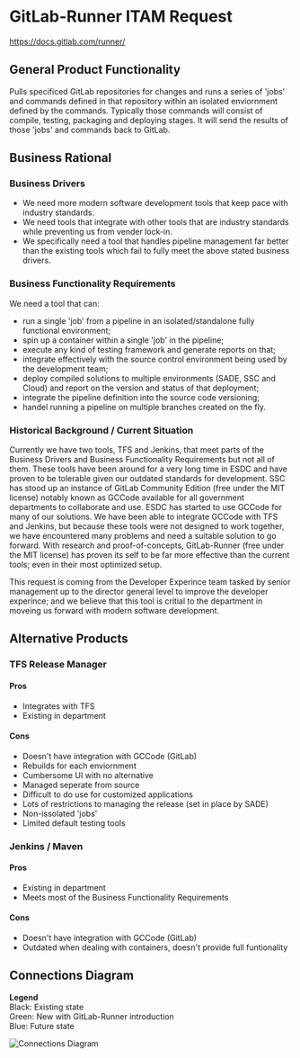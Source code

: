 # GitLab-Runner ITAM Request 
https://docs.gitlab.com/runner/

## General Product Functionality
Pulls specificed GitLab repositories for changes and runs a series of 'jobs' and commands defined in that repository within an isolated enviornment defined by the commands. Typically those commands will consist of compile, testing, packaging and deploying stages. It will send the results of those 'jobs' and commands back to GitLab.

## Business Rational

### Business Drivers 

- We need more modern software development tools that keep pace with industry standards.  
- We need tools that integrate with other tools that are industry standards while preventing us from vender lock-in.  
- We specifically need a tool that handles pipeline management far better than the existing tools which fail to fully meet the above stated business drivers. 

### Business Functionality Requirements 

We need a tool that can: 
- run a single 'job' from a pipeline in an isolated/standalone fully functional environment; 
- spin up a container within a single 'job' in the pipeline; 
- execute any kind of testing framework and generate reports on that; 
- integrate effectively with the source control environment being used by the development team; 
- deploy compiled solutions to multiple environments (SADE, SSC and Cloud) and report on the version and status of that deployment; 
- integrate the pipeline definition into the source code versioning; 
- handel running a pipeline on multiple branches created on the fly.

### Historical Background / Current Situation 

Currently we have two tools, TFS and Jenkins, that meet parts of the Business Drivers and Business Functionality Requirements but not all of them. 
These tools have been around for a very long time in ESDC and have proven to be tolerable given our outdated standards for development. 
SSC has stood up an instance of GitLab Community Edition (free under the MIT license) notably known as GCCode available for all government departments to collaborate and use. 
ESDC has started to use GCCode for many of our solutions. 
We have been able to integrate GCCode with TFS and Jenkins, but because these tools were not designed to work together, we have encountered many problems and need a suitable solution to go forward. 
With research and proof-of-concepts, GitLab-Runner (free under the MIT license) has proven its self to be far more effective than the current tools; even in their most optimized setup. 

This request is coming from the Developer Experince team tasked by senior management up to the director general level to improve the developer experince; and we believe that this tool is critial to the department in moveing us forward with modern software development.

## Alternative Products

### TFS Release Manager

#### Pros
- Integrates with TFS
- Existing in department

#### Cons
- Doesn't have integration with GCCode (GitLab)
- Rebuilds for each enviornment
- Cumbersome UI with no alternative
- Managed seperate from source
- Difficult to do use for customized applications
- Lots of restrictions to managing the release (set in place by SADE)
- Non-issolated 'jobs'
- Limited default testing tools

### Jenkins / Maven

#### Pros
- Existing in department
- Meets most of the Business Functionality Requirements

#### Cons
- Doesn't have integration with GCCode (GitLab)
- Outdated when dealing with containers, doesn't provide full funtionality

## Connections Diagram
**Legend**  
Black: Existing state  
Green: New with GitLab-Runner introduction  
Blue: Future state

![Connections Diagram](https://github.com/esdc-devx/DX-Notes/blob/gitlab-runner/software-requests/GitLab-Runner_ConnectionDiagram.PNG)
